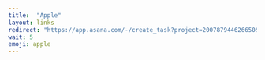 ```yaml
---
title:  "Apple"
layout: links
redirect: "https://app.asana.com/-/create_task?project=200787944626650&name=apple&description=Added%20from%20shortlink"
wait: 5
emoji: apple
---
```



